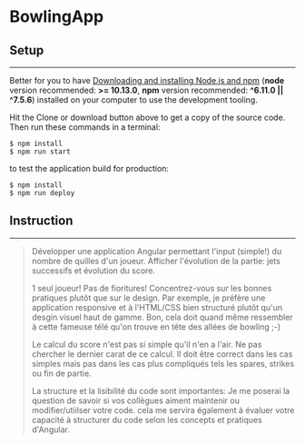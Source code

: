 # BowlingApp


## Setup
___

Better for you to have [Downloading and installing Node.js and npm](https://docs.npmjs.com/downloading-and-installing-node-js-and-npm) (__node__ version recommended: __>= 10.13.0__, __npm__ version recommended: __^6.11.0 || ^7.5.6__) installed on your computer to use the development tooling.

Hit the Clone or download button above to get a copy of the source code. Then run these commands in a terminal:

```
$ npm install
$ npm run start
```

to test the application build for production:

```
$ npm install
$ npm run deploy
```

## Instruction
___
>
> Développer une application Angular permettant l'input (simple!) du nombre de quilles d'un joueur.
> Afficher l'évolution de la partie: jets successifs et évolution du score.
>
> 1 seul joueur! Pas de fioritures!
> Concentrez-vous sur les bonnes pratiques plutôt que sur le design.
> Par exemple, je préfère une application responsive et à l'HTML/CSS bien structuré plutôt qu'un desgin visuel haut de gamme. Bon, cela doit quand même ressembler à cette fameuse télé qu'on trouve en tête des allées de bowling ;-)
>
> Le calcul du score n'est pas si simple qu'il n'en a l'air. Ne pas chercher le dernier carat de ce calcul. Il doit être correct dans les cas simples mais pas dans les cas plus compliqués tels les spares, strikes ou fin de partie.
>
> La structure et la lisibilité du code sont importantes: Je me poserai la question de savoir si vos collègues aiment maintenir ou modifier/utiilser votre code. cela me servira également à évaluer votre capacité à structurer du code selon les concepts et pratiques d'Angular.



